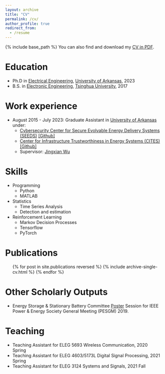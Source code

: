 ```yaml
---
layout: archive
title: "CV"
permalink: /cv/
author_profile: true
redirect_from:
  - /resume
---
```


{% include base_path %}
You can also find and download my [CV in PDF](https://github.com/Arthurliyaze/Arthurliyaze.github.io/blob/master/files/CV.pdf).

Education
======
* Ph.D in [Electrical Engineering](https://electrical-engineering.uark.edu/index.php), [University of Arkansas](https://www.uark.edu/), 2023
* B.S. in [Electronic Engineering](https://www.ee.tsinghua.edu.cn/en/), [Tsinghua University](https://www.tsinghua.edu.cn/en/), 2017

Work experience
======
* August 2015 - July 2023: Graduate Assistant in [University of Arkansas](https://www.uark.edu/) under:
  * [Cybersecurity Center for Secure Evolvable Energy Delivery Systems (SEEDS)](https://seeds.uapower.group/about/) [[Github]](https://github.com/Arthurliyaze/Optimum-Power-Schedule)
  * [Center for Infrastructure Trustworthiness in Energy Systems (CITES)](https://iucrc.nsf.gov/centers/center-for-infrastructure-trustworthiness-in-energy-systems-cites/) [[Github]](https://github.com/Arthurliyaze/Quick-Detection)
  * Supervisor: [Jingxian Wu](https://wuj.hosted.uark.edu/)
  
Skills
======
* Programming
  * Python
  * MATLAB
* Statistics
  * Time Series Analysis
  * Detection and estimation
* Reinforcement Learning
  * Markov Decision Processes
  * Tensorflow
  * PyTorch

Publications
======
  <ul>{% for post in site.publications reversed %}
    {% include archive-single-cv.html %}
  {% endfor %}</ul>
  
Other Scholarly Outputs
======
* Energy Storage & Stationary Battery Committee [Poster](https://github.com/Arthurliyaze/Arthurliyaze.github.io/blob/master/files/poster.pdf) Session for IEEE Power & Energy Society General Meeting (PESGM) 2019.
  
Teaching
======
* Teaching Assistant for ELEG 5693 Wireless Communication, 2020 Spring
* Teaching Assistant for ELEG 4603/5173L Digital Signal Processing, 2021 Spring
* Teaching Assistant for ELEG 3124 Systems and Signals, 2021 Fall
